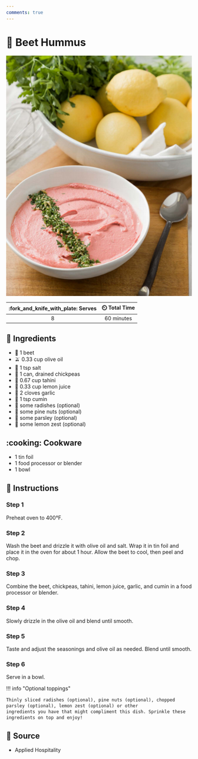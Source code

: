 ```yaml
---
comments: true
---
```

# :sweet_potato: Beet Hummus

![Beet Hummus](../assets/images/beet-hummus.png)

| :fork_and_knife_with_plate: Serves | :timer_clock: Total Time |
|:----------------------------------:|:-----------------------: |
| 8 | 60 minutes |

## :salt: Ingredients

- :sweet_potato: 1 beet
- :olive: 0.33 cup olive oil
- :salt: 1 tsp salt
- :falafel: 1 can, drained chickpeas
- :seedling: 0.67 cup tahini
- :lemon: 0.33 cup lemon juice
- :garlic: 2 cloves garlic
- :herb: 1 tsp cumin
- :seedling: some radishes (optional)
- :chestnut: some pine nuts (optional)
- :herb: some parsley (optional)
- :lemon: some lemon zest (optional)

## :cooking: Cookware

- 1 tin foil
- 1 food processor or blender
- 1 bowl

## :pencil: Instructions

### Step 1

Preheat oven to 400°F.

### Step 2

Wash the beet and drizzle it with olive oil and salt. Wrap it in tin foil and place it in the oven for about 1 hour.
Allow the beet to cool, then peel and chop.

### Step 3

Combine the beet, chickpeas, tahini, lemon juice, garlic, and cumin in a food processor or blender.

### Step 4

Slowly drizzle in the olive oil and blend until smooth.

### Step 5

Taste and adjust the seasonings and olive oil as needed. Blend until smooth.

### Step 6

Serve in a bowl.

!!! info "Optional toppings"

    Thinly sliced radishes (optional), pine nuts (optional), chopped parsley (optional), lemon zest (optional) or other
    ingredients you have that might compliment this dish. Sprinkle these ingredients on top and enjoy!

## :link: Source

- Applied Hospitality
